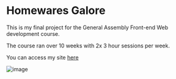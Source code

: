 # Homewares Galore

This is my final project for the General Assembly Front-end Web development course.

The course ran over 10 weeks with 2x 3 hour sessions per week.

You can access my site [here](https://ewilkie.github.io/GA-Final-Project/)

![image](https://user-images.githubusercontent.com/10229392/216500736-25e020c7-34d3-4ed8-aaab-cd2e26ba29e6.png)



